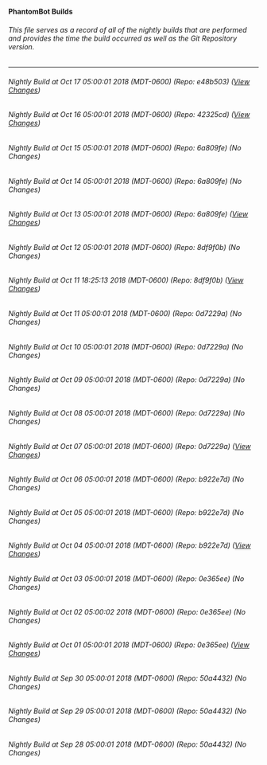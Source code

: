 **PhantomBot Builds**

###### This file serves as a record of all of the nightly builds that are performed and provides the time the build occurred as well as the Git Repository version.
-------------------------------------------------------------------------------------------------------------
###### Nightly Build at Oct 17 05:00:01 2018 (MDT-0600) (Repo: e48b503) ([View Changes](https://github.com/PhantomBot/PhantomBot/compare/42325cd...e48b503))
###### Nightly Build at Oct 16 05:00:01 2018 (MDT-0600) (Repo: 42325cd) ([View Changes](https://github.com/PhantomBot/PhantomBot/compare/6a809fe...42325cd))
###### Nightly Build at Oct 15 05:00:01 2018 (MDT-0600) (Repo: 6a809fe) (No Changes)
###### Nightly Build at Oct 14 05:00:01 2018 (MDT-0600) (Repo: 6a809fe) (No Changes)
###### Nightly Build at Oct 13 05:00:01 2018 (MDT-0600) (Repo: 6a809fe) ([View Changes](https://github.com/PhantomBot/PhantomBot/compare/8df9f0b...6a809fe))
###### Nightly Build at Oct 12 05:00:01 2018 (MDT-0600) (Repo: 8df9f0b) (No Changes)
###### Nightly Build at Oct 11 18:25:13 2018 (MDT-0600) (Repo: 8df9f0b) ([View Changes](https://github.com/PhantomBot/PhantomBot/compare/0d7229a...8df9f0b))
###### Nightly Build at Oct 11 05:00:01 2018 (MDT-0600) (Repo: 0d7229a) (No Changes)
###### Nightly Build at Oct 10 05:00:01 2018 (MDT-0600) (Repo: 0d7229a) (No Changes)
###### Nightly Build at Oct 09 05:00:01 2018 (MDT-0600) (Repo: 0d7229a) (No Changes)
###### Nightly Build at Oct 08 05:00:01 2018 (MDT-0600) (Repo: 0d7229a) (No Changes)
###### Nightly Build at Oct 07 05:00:01 2018 (MDT-0600) (Repo: 0d7229a) ([View Changes](https://github.com/PhantomBot/PhantomBot/compare/b922e7d...0d7229a))
###### Nightly Build at Oct 06 05:00:01 2018 (MDT-0600) (Repo: b922e7d) (No Changes)
###### Nightly Build at Oct 05 05:00:01 2018 (MDT-0600) (Repo: b922e7d) (No Changes)
###### Nightly Build at Oct 04 05:00:01 2018 (MDT-0600) (Repo: b922e7d) ([View Changes](https://github.com/PhantomBot/PhantomBot/compare/0e365ee...b922e7d))
###### Nightly Build at Oct 03 05:00:01 2018 (MDT-0600) (Repo: 0e365ee) (No Changes)
###### Nightly Build at Oct 02 05:00:02 2018 (MDT-0600) (Repo: 0e365ee) (No Changes)
###### Nightly Build at Oct 01 05:00:01 2018 (MDT-0600) (Repo: 0e365ee) ([View Changes](https://github.com/PhantomBot/PhantomBot/compare/50a4432...0e365ee))
###### Nightly Build at Sep 30 05:00:01 2018 (MDT-0600) (Repo: 50a4432) (No Changes)
###### Nightly Build at Sep 29 05:00:01 2018 (MDT-0600) (Repo: 50a4432) (No Changes)
###### Nightly Build at Sep 28 05:00:01 2018 (MDT-0600) (Repo: 50a4432) (No Changes)
